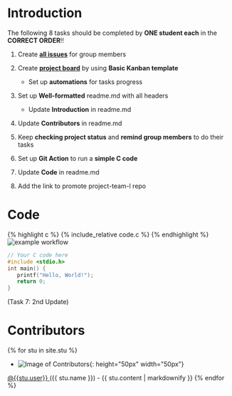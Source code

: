 # Introduction
The following 8 tasks should be completed by **ONE student each** in the **CORRECT ORDER**!!

1. Create **[all issues](https://github.com/csci3251-2021/project-team-l/issues)** for group members

2. Create **[project board](https://docs.github.com/en/github/managing-your-work-on-github/about-project-boards)** by using **Basic Kanban template**
   - Set up **automations** for tasks progress

3. Set up **Well-formatted** readme.md with all headers
   - Update **Introduction** in readme.md

4. Update **Contributors** in readme.md

5. Keep **checking project status** and **remind group members** to do their tasks

6. Set up **Git Action** to run a **simple C code**

7. Update **Code** in readme.md

8. Add the link to promote project-team-l repo
# Code
{% highlight c %} {% include_relative code.c %} {% endhighlight %}
![example workflow](https://github.com/csci3251-2021/project-team-l/actions/workflows/main.yml/badge.svg)
```c
// Your C code here
#include <stdio.h>
int main() {
   printf("Hello, World!");
   return 0;
}
```
(Task 7: 2nd Update)

# Contributors
{% for stu in site.stu %}    
- ![Image of Contributors]({{stu.image}}){: height="50px" width="50px"}
<a href="http://github.com/{{stu.user}}">
@{{stu.user}}
</a>
({{ stu.name }})
  - {{ stu.content | markdownify }}
{% endfor %}
